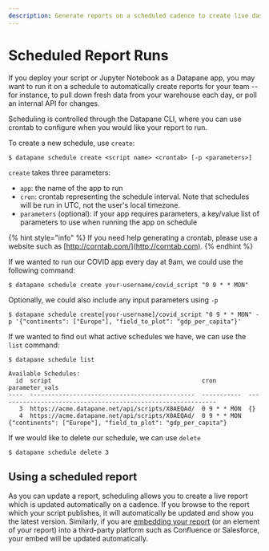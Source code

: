 ```yaml
---
description: Generate reports on a scheduled cadence to create live dashboards
---
```


# Scheduled Report Runs

If you deploy your script or Jupyter Notebook as a Datapane app, you may want to run it on a schedule to automatically create reports for your team -- for instance, to pull down fresh data from your warehouse each day, or poll an internal API for changes.&#x20;

Scheduling is controlled through the Datapane CLI, where you can use crontab to configure when you would like your report to run.&#x20;

To create a new schedule, use `create`:

```
$ datapane schedule create <script name> <crontab> [-p <parameters>]
```

`create` takes three parameters:

* `app`: the name of the app to run
* `cron`: crontab representing the schedule interval. Note that schedules will be run in UTC, not the user's local timezone.
* `parameters` (optional): if your app requires parameters, a key/value list of parameters to use when running the app on schedule

{% hint style="info" %}
If you need help generating a crontab, please use a website such as [http://corntab.com/](http://corntab.com).
{% endhint %}

If we wanted to run our COVID app every day at 9am, we could use the following command:

```
$ datapane schedule create your-username/covid_script "0 9 * * MON" 
```

Optionally, we could also include any input parameters using `-p`

```
$ datapane schedule create[your-username]/covid_script "0 9 * * MON" -p '{"continents": ["Europe"], "field_to_plot": "gdp_per_capita"}' 
```

If we wanted to find out what active schedules we have, we can use the `list` command:

```
$ datapane schedule list

Available Schedules:
  id  script                                          cron         parameter_vals
----  ----------------------------------------------  -----------  -------------------------------------------------------------
   3  https://acme.datapane.net/api/scripts/X0AEQAd/  0 9 * * MON  {}
   4  https://acme.datapane.net/api/scripts/X0AEQAd/  0 9 * * MON  {"continents": ["Europe"], "field_to_plot": "gdp_per_capita"}
```

 If we would like to delete our schedule, we can use `delete`

```
$ datapane schedule delete 3
```

## Using a scheduled report

As you can update a report, scheduling allows you to create a live report which is updated automatically on a cadence. If you browse to the report which your script publishes, it will automatically be updated and show you the latest version. Similarly, if you are [embedding your report](../../reports/publishing-and-sharing/embedding-reports/#business-tooling) (or an element of your report) into a third-party platform such as Confluence or Salesforce, your embed will be updated automatically.

